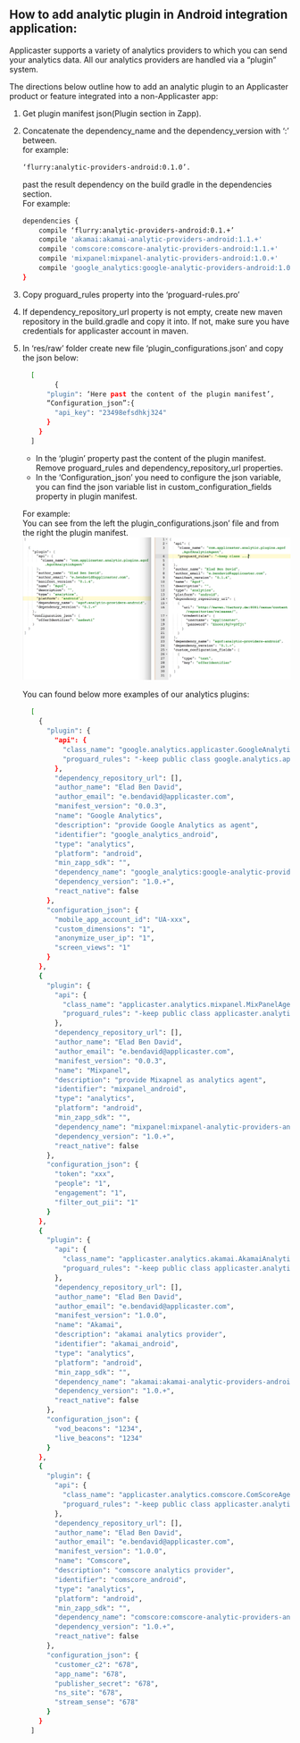 ## How to add analytic plugin in Android integration application:
Applicaster supports a variety of analytics providers to which you can send your analytics data. All our analytics providers are handled via a “plugin” system.

The directions below outline how to add an analytic plugin to an Applicaster product or feature integrated into a non-Applicaster app:
  
1. Get plugin manifest json(Plugin section in Zapp).
2. Concatenate the dependency_name and the dependency_version with ‘:’ between.  
    for example:  
    ```bash
    ‘flurry:analytic-providers-android:0.1.0’.  
    ```
    past the result dependency on the build gradle in the dependencies section.  
For example:  

    ```bash
    dependencies {   
        compile ‘flurry:analytic-providers-android:0.1.+’
        compile 'akamai:akamai-analytic-providers-android:1.1.+'
        compile 'comscore:comscore-analytic-providers-android:1.1.+'
        compile 'mixpanel:mixpanel-analytic-providers-android:1.0.+'
        compile 'google_analytics:google-analytic-providers-android:1.0.+'
    }
    ```
3. Copy proguard_rules property into the ‘proguard-rules.pro’
4. If dependency_repository_url property is not empty, create new maven repository in the build.gradle and copy it into. If not, make sure you have credentials for applicaster account in maven.
5. In ‘res/raw’ folder create new file ‘plugin_configurations.json’ and copy the
    json below:

    ```bash
      [
            {
          "plugin": ‘Here past the content of the plugin manifest’,
          “Configuration_json”:{
            "api_key": "23498efsdhkj324"
          }
        }
      ]
    ```
    *   In the ‘plugin’ property past the content of the plugin manifest.  
    Remove proguard_rules and dependency_repository_url properties.
    * In the ‘Configuration_json’ you need to configure the json variable, you can find the json variable list in custom_configuration_fields property in plugin manifest.  
    
    For example:  
You can see from the left the plugin_configurations.json’ file and from the right the plugin manifest.  
   ![Difference](./android_analytics_plugins_example.png)


   You can found below more examples of our analytics plugins:
   
    ```bash
      [
        {
          "plugin": {
            "api": {
              "class_name": "google.analytics.applicaster.GoogleAnalyticsAgent",
              "proguard_rules": "-keep public class google.analytics.applicaster.GoogleAnalyticsAgent {public <fields>; public <methods>;}"
            },
            "dependency_repository_url": [],
            "author_name": "Elad Ben David",
            "author_email": "e.bendavid@applicaster.com",
            "manifest_version": "0.0.3",
            "name": "Google Analytics",
            "description": "provide Google Analytics as agent",
            "identifier": "google_analytics_android",
            "type": "analytics",
            "platform": "android",
            "min_zapp_sdk": "",
            "dependency_name": "google_analytics:google-analytic-providers-android",
            "dependency_version": "1.0.+",
            "react_native": false
          },
          "configuration_json": {
            "mobile_app_account_id": "UA-xxx",
            "custom_dimensions": "1",
            "anonymize_user_ip": "1",
            "screen_views": "1"
          }
        },
        {
          "plugin": {
            "api": {
              "class_name": "applicaster.analytics.mixpanel.MixPanelAgent",
              "proguard_rules": "-keep public class applicaster.analytics.mixpanel.MixPanelAgent {public <fields>;public <methods>;} -keep public class com.mixpanel.** {public <fields>;public <methods>;}"
            },
            "dependency_repository_url": [],
            "author_name": "Elad Ben David",
            "author_email": "e.bendavid@applicaster.com",
            "manifest_version": "0.0.3",
            "name": "Mixpanel",
            "description": "provide Mixapnel as analytics agent",
            "identifier": "mixpanel_android",
            "type": "analytics",
            "platform": "android",
            "min_zapp_sdk": "",
            "dependency_name": "mixpanel:mixpanel-analytic-providers-android",
            "dependency_version": "1.0.+",
            "react_native": false
          },
          "configuration_json": {
            "token": "xxx",
            "people": "1",
            "engagement": "1",
            "filter_out_pii": "1"
          }
        },
        {
          "plugin": {
            "api": {
              "class_name": "applicaster.analytics.akamai.AkamaiAnalyticsAgent",
              "proguard_rules": "-keep public class applicaster.analytics.akamai.AkamaiAnalyticsAgent{public <fields>;public <methods>;} -keep public class com.akamai.** {public <fields>; public <methods>;}"
            },
            "dependency_repository_url": [],
            "author_name": "Elad Ben David",
            "author_email": "e.bendavid@applicaster.com",
            "manifest_version": "1.0.0",
            "name": "Akamai",
            "description": "akamai analytics provider",
            "identifier": "akamai_android",
            "type": "analytics",
            "platform": "android",
            "min_zapp_sdk": "",
            "dependency_name": "akamai:akamai-analytic-providers-android",
            "dependency_version": "1.0.+",
            "react_native": false
          },
          "configuration_json": {
            "vod_beacons": "1234",
            "live_beacons": "1234"
          }
        },
        {
          "plugin": {
            "api": {
              "class_name": "applicaster.analytics.comscore.ComScoreAgent",
              "proguard_rules": "-keep public class applicaster.analytics.comscore.ComScoreAgent {public <fields>;public <methods>;}"
            },
            "dependency_repository_url": [],
            "author_name": "Elad Ben David",
            "author_email": "e.bendavid@applicaster.com",
            "manifest_version": "1.0.0",
            "name": "Comscore",
            "description": "comscore analytics provider",
            "identifier": "comscore_android",
            "type": "analytics",
            "platform": "android",
            "min_zapp_sdk": "",
            "dependency_name": "comscore:comscore-analytic-providers-android",
            "dependency_version": "1.0.+",
            "react_native": false
          },
          "configuration_json": {
            "customer_c2": "678",
            "app_name": "678",
            "publisher_secret": "678",
            "ns_site": "678",
            "stream_sense": "678"
          }
        }
      ]
    ```
